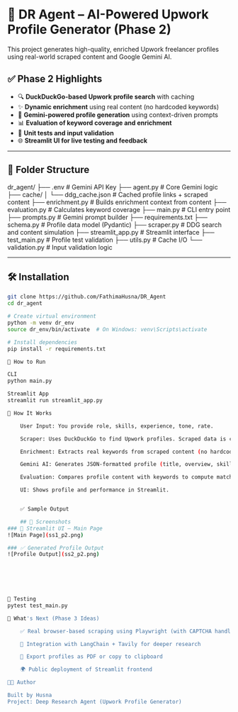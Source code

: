 # 🧠 DR Agent – AI-Powered Upwork Profile Generator (Phase 2)

This project generates high-quality, enriched Upwork freelancer profiles using real-world scraped content and Google Gemini AI.

## ✅ Phase 2 Highlights

- 🔍 **DuckDuckGo-based Upwork profile search** with caching  
- ✨ **Dynamic enrichment** using real content (no hardcoded keywords)  
- 🤖 **Gemini-powered profile generation** using context-driven prompts  
- 📊 **Evaluation of keyword coverage and enrichment**  
- 🧪 **Unit tests and input validation**  
- 🌐 **Streamlit UI for live testing and feedback**

---

## 📁 Folder Structure

dr_agent/
├── .env # Gemini API Key
├── agent.py # Core Gemini logic
├── cache/
│ └── ddg_cache.json # Cached profile links + scraped content
├── enrichment.py # Builds enrichment context from content
├── evaluation.py # Calculates keyword coverage
├── main.py # CLI entry point
├── prompts.py # Gemini prompt builder
├── requirements.txt
├── schema.py # Profile data model (Pydantic)
├── scraper.py # DDG search and content simulation
├── streamlit_app.py # Streamlit interface
├── test_main.py # Profile test validation
├── utils.py # Cache I/O
└── validation.py # Input validation logic


---

## 🛠️ Installation

```bash
git clone https://github.com/FathimaHusna/DR_Agent
cd dr_agent

# Create virtual environment
python -m venv dr_env
source dr_env/bin/activate  # On Windows: venv\Scripts\activate

# Install dependencies
pip install -r requirements.txt

🚀 How to Run

CLI
python main.py

Streamlit App
streamlit run streamlit_app.py

🔎 How It Works

    User Input: You provide role, skills, experience, tone, rate.

    Scraper: Uses DuckDuckGo to find Upwork profiles. Scraped data is cached.

    Enrichment: Extracts real keywords from scraped content (no hardcoded terms).

    Gemini AI: Generates JSON-formatted profile (title, overview, skills, rate, tips).

    Evaluation: Compares profile content with keywords to compute match and coverage.

    UI: Shows profile and performance in Streamlit.


    ✅ Sample Output

    ## 📸 Screenshots
### 🔧 Streamlit UI – Main Page
![Main Page](ss1_p2.png)

### ✅ Generated Profile Output
![Profile Output](ss2_p2.png)


    
   


🧪 Testing
pytest test_main.py

🧠 What's Next (Phase 3 Ideas)

    ✅ Real browser-based scraping using Playwright (with CAPTCHA handling)

    🔗 Integration with LangChain + Tavily for deeper research

    💾 Export profiles as PDF or copy to clipboard

    🌍 Public deployment of Streamlit frontend

👨‍💻 Author

Built by Husna
Project: Deep Research Agent (Upwork Profile Generator)



    